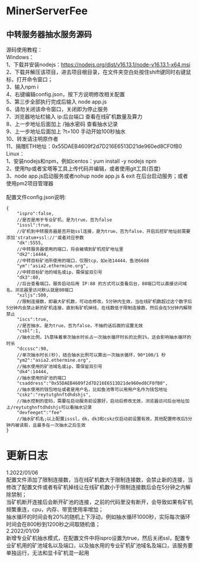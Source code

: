 # MinerServerFee
## 中转服务器抽水服务源码<br>
源码使用教程：<br>
Windows：<br>
1、下载并安装nodejs：https://nodejs.org/dist/v16.13.1/node-v16.13.1-x64.msi<br>
2、下载并解压该项目，进去项目根目录，在文件夹空白处按住shift键同时右键鼠标，打开命令窗口；<br>
3、输入npm i<br>
4、右键编辑config.json，按下方说明修改相关配置<br>
5、第三步全部执行完成后输入 node app.js<br>
6、请勿关闭该命令窗口，关闭即为停止服务<br>
7、浏览器地址栏输入 ip:后台端口 查看在线矿机数量及算力<br>
8、上一步地址后面加上 /抽水密码 查看抽水记录<br>
9、上一步地址后面加上 ?t=100 手动开始100秒抽水<br>
10、转发请注明原作者<br>
11、捐赠ETH地址：0x55DAEB4609f2d7D216E6513D21de960ed8CF0fB0<br>
Linux：<br>
1、安装nodejs和npm，例如centos：yum install -y nodejs npm<br>
2、使用ftp或者宝塔等工具上传代码并编辑，或者使用git工具(百度)<br>
3、node app.js启动服务或者nohup node app.js & exit 在后台启动服务；或者使用pm2项目管理器<br>
<br>
配置文件config.json说明:
```javescript
{
	"ispro":false,
	//是否是用于专业矿机，是为true，否为false
	"isssl":true,
	//矿机到中转服务器是否开始ssl连接，是为true，否为false，开启后挖矿地址前需要添加'stratum+ssl://'或者对应参数
	"dk":5555,
	//中转服务器使用的端口，将会被填到矿机挖矿地址里
	"dk2":14444,
	//中转目标矿池所使用的端口，仅限tcp，如e池14444，鱼池6688
	"ym":"asia2.ethermine.org",
	//中转目标矿池的域名或ip，需保留双引号
	"dk3":80,
	//后台查看端口，服务启动后用 IP:80 的方式可以查看后台，80端口可以直接访问域名，浏览器里访问默认就是80端口
	"xzljs":500,
	//限制连接数，即最大矿机数，可动态修改，5分钟内生效，当在线矿机数超过这个数字后5分钟内会禁止新的矿机连接，直到有矿机掉线，在线数低于限制连接数，然后会在5分钟内解除禁止
	"iscs":true,
	//是否抽水，是为true，否为false，不抽的话后面的设置无效
	"csbl":1,
	//抽水比例，1%意味着单次抽水时长占一次抽水循环时长的比例1%，这会影响抽水循环的时长
	"dccssc":90,
	//单次抽水时长(秒)，结合抽水比例可以算出一次抽水循环，90*100/1 秒
	"ym2":"asia2.ethermine.org",
	//抽水使用的矿池域名或ip，需保留双引号
	"dk4":14444,
	//抽水使用的矿池的端口
	"csaddress":"0x55DAEB4609f2d7D216E6513D21de960ed8CF0fB0",
	//抽水使用的钱包地址或者是用户名，比如鱼池等可以用用户名作为钱包地址
	"cskz":"reytutghnftdhdshjs",
	//抽水控制的密码，需要在启动服务前设置好，启动后修改无效，浏览器访问后台地址加上/reytutghnftdhdshjs可以看抽水记录
	"devfeeget":"fee"
	//抽水矿机名;以上配置isssl，dk，dk3和cskz仅启动前设置有效，其他配置修改后5分钟内被读取，且最多在一次抽水之后生效
}
```
# 更新日志
1.2022/01/06<br>
配置文件添加了限制连接数，当在线矿机数大于限制连接数，会禁止新的连接，当修改了配置文件或者有矿机掉线让在线矿机数小于限制连接数后会在5分钟之内解除禁制；<br>
当矿机断开连接后会断开矿池的连接，之前的代码里没有断开，会导致如果有矿机频繁重连，cpu，内存、带宽使用率增加；<br>
抽水循环的时间会有20%的随机上下浮动，例如抽水循环1000秒，实际每次循环时间会在800秒到1200秒之间取随机值；<br>
2.2022/01/09<br>
新增专业矿机抽水模式，在配置文件中将ispro设置为true，然后关闭ssl，配置专业矿机用的矿池域名以及端口，以及抽水用的专业矿机矿池域名及端口，该服务要单独运行，无法和显卡矿机混一起用
